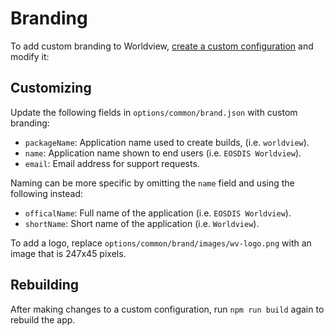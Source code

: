 # Branding

To add custom branding to Worldview,
[create a custom configuration](configuration.md) and modify it:

## Customizing

Update the following fields in `options/common/brand.json` with custom branding:

* `packageName`: Application name used to create builds, (i.e. `worldview`).
* `name`: Application name shown to end users (i.e. `EOSDIS Worldview`).
* `email`: Email address for support requests.

Naming can be more specific by omitting the `name` field and using
the following instead:

* `officalName`: Full name of the application (i.e. `EOSDIS Worldview`).
* `shortName`: Short name of the application (i.e. `Worldview`).

To add a logo, replace `options/common/brand/images/wv-logo.png` with an image
that is 247x45 pixels.

## Rebuilding

After making changes to a custom configuration, run `npm run build` again to
rebuild the app.
